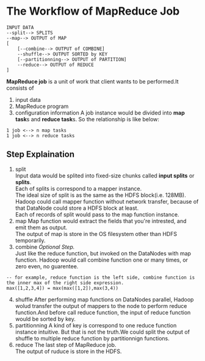 # The Workflow of MapReduce Job
```
INPUT DATA
--split--> SPLITS
--map--> OUTPUT of MAP
[
	[--combine--> OUTPUT of COMBINE]
	--shuffle--> OUTPUT SORTED by KEY
	[--partitionning--> OUTPUT of PARTITION]
	--reduce--> OUTPUT of REDUCE
]
```
**MapReduce job** is a unit of work that client wants to be performed.It consists of
1. input data
2. MapReduce program
3. configuration information
A job instance would be divided into **map task**s and **reduce task**s. So the relationship is like below:
```
1 job <--> n map tasks
1 job <--> n reduce tasks
```

## Step Explaination
1. split<br>
  Input data would be splited into fixed-size chunks called **input splits** or **splits**.<br>
  Each of splits is correspond to a mapper instance.<br>
  The ideal size of split is as the same as the HDFS block(i.e. 128MB). Hadoop could call mapper function without network transfer, because of that DataNode could store a HDFS block at least.<br>
  Each of records of split would pass to the map function instance.<br>
2. map
  Map function would extract the fields that you're intrested, and emit them as output.<br>
  The output of map is store in the OS filesystem other than HDFS temporarily.<br>
3. combine
  _Optional Step._<br>
  Just like the reduce function, but invoked on the DataNodes with map function. Hadoop would call combine function one or many times, or zero even, no guarentee.<br>
```
-- for example, reduce function is the left side, combine function is the inner max of the right side expression.
max([1,2,3,4]) = max(max([1,2]),max(3,4))
```
4. shuffle
  After performing map functions on DataNodes parallel, Hadoop wolud transfer the output of mappers to the node to perform reduce function.And before call reduce function, the input of reduce function would be sorted by key.
5. partitionning
  A kind of key is correspond to one reduce function instance intuitive. But that is not the truth.We could split the output of shuffle to multiple reduce function by partitionnign functions.
6. reduce
  The last step of MapReduce job.<br>
  The output of ruduce is store in the HDFS.<br>
